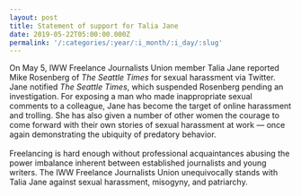 ```yaml
---
layout: post
title: Statement of support for Talia Jane
date: 2019-05-22T05:00:00.000Z
permalink: '/:categories/:year/:i_month/:i_day/:slug'
---
```

On May 5, IWW Freelance Journalists Union member Talia Jane reported Mike Rosenberg of *The Seattle Times* for sexual harassment via Twitter. Jane notified *The Seattle Times*, which suspended Rosenberg pending an investigation. For exposing a man who made inappropriate sexual comments to a colleague, Jane has become the target of online harassment and trolling. She has also given a number of other women the courage to come forward with their own stories of sexual harassment at work — once again demonstrating the ubiquity of predatory behavior.<br><br>
Freelancing is hard enough without professional acquaintances abusing the power imbalance inherent between established journalists and young writers. The IWW Freelance Journalists Union unequivocally stands with Talia Jane against sexual harassment, misogyny, and patriarchy.
